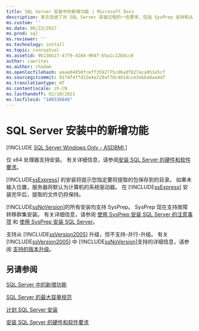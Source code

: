 ```yaml
---
title: SQL Server 安装中的新增功能 | Microsoft Docs
description: 本文总结了对 SQL Server 安装过程的一些更改，包括 SysPrep 支持和从 SQL Server 2005 升级。
ms.custom: ''
ms.date: 08/23/2017
ms.prod: sql
ms.reviewer: ''
ms.technology: install
ms.topic: conceptual
ms.assetid: 9b136b27-4779-4284-904f-b5a1c12bdcc0
author: cawrites
ms.author: chadam
ms.openlocfilehash: eaae04850fceff3592775cd6adf827aca951e5cf
ms.sourcegitcommit: 917df4ffd22e4a229af7dc481dcce3ebba0aa4d7
ms.translationtype: HT
ms.contentlocale: zh-CN
ms.lasthandoff: 02/10/2021
ms.locfileid: "100336046"
---
```

# <a name="what39s-new-in-sql-server-installation"></a>SQL Server 安装中的新增功能
[!INCLUDE [SQL Server Windows Only - ASDBMI ](../../includes/applies-to-version/sql-windows-only-asdbmi.md)]

 仅 x64 处理器支持安装。 有关详细信息，请参阅[安装 SQL Server 的硬件和软件要求](../../sql-server/install/hardware-and-software-requirements-for-installing-sql-server.md)。
  
 [!INCLUDE[ssExpress](../../includes/ssexpress-md.md)] 的安装将提示您指定要将提取的包保存到的目录。 如果未输入位置，服务器将默认为计算机的系统驱动器。 在 [!INCLUDE[ssExpress](../../includes/ssexpress-md.md)] 安装完毕后，提取的文件仍将保持。  
  
 [!INCLUDE[ssNoVersion](../../includes/ssnoversion-md.md)]的所有安装均支持 SysPrep。 SysPrep 现在支持故障转移群集安装。 有关详细信息，请参阅 [使用 SysPrep 安装 SQL Server 的注意事项](../../database-engine/install-windows/considerations-for-installing-sql-server-using-sysprep.md) 和 [使用 SysPrep 安装 SQL Server](../../database-engine/install-windows/install-sql-server-using-sysprep.md)。  
  
 支持从 [!INCLUDE[ssVersion2005](../../includes/ssversion2005-md.md)] 升级，但不支持\-并行\-升级。 有关 [!INCLUDE[ssVersion2005](../../includes/ssversion2005-md.md)] 中 [!INCLUDE[ssNoVersion](../../includes/ssnoversion-md.md)]支持的详细信息，请参阅 [支持的版本升级](../../database-engine/install-windows/supported-version-and-edition-upgrades.md)。  
 
  
## <a name="see-also"></a>另请参阅  
[SQL Server 中的新增功能](../../sql-server/what-s-new-in-sql-server-2017.md)

[SQL Server 的最大容量规范](../../sql-server/maximum-capacity-specifications-for-sql-server.md)   

[计划 SQL Server 安装](../../sql-server/install/planning-a-sql-server-installation.md)   

[安装 SQL Server 的硬件和软件要求](../../sql-server/install/hardware-and-software-requirements-for-installing-sql-server.md)  
  
